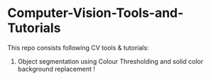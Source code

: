# Computer-Vision-Tools-and-Tutorials
This repo consists following CV tools & tutorials:

1. Object segmentation using Colour Thresholding and solid color background replacement !

